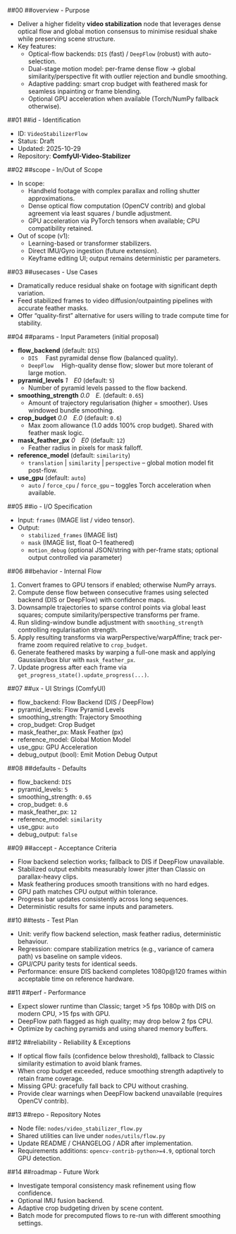 ##00 ##overview - Purpose
- Deliver a higher fidelity **video stabilization** node that leverages dense optical flow and global motion consensus to minimise residual shake while preserving scene structure.
- Key features:
  - Optical-flow backends: `DIS` (fast) / `DeepFlow` (robust) with auto-selection.
  - Dual-stage motion model: per-frame dense flow → global similarity/perspective fit with outlier rejection and bundle smoothing.
  - Adaptive padding: smart crop budget with feathered mask for seamless inpainting or frame blending.
  - Optional GPU acceleration when available (Torch/NumPy fallback otherwise).

##01 ##id - Identification
- ID: `VideoStabilizerFlow`
- Status: Draft
- Updated: 2025-10-29
- Repository: **ComfyUI-Video-Stabilizer**

##02 ##scope - In/Out of Scope
- In scope:
  - Handheld footage with complex parallax and rolling shutter approximations.
  - Dense optical flow computation (OpenCV contrib) and global agreement via least squares / bundle adjustment.
  - GPU acceleration via PyTorch tensors when available; CPU compatibility retained.
- Out of scope (v1):
  - Learning-based or transformer stabilizers.
  - Direct IMU/Gyro ingestion (future extension).
  - Keyframe editing UI; output remains deterministic per parameters.

##03 ##usecases - Use Cases
- Dramatically reduce residual shake on footage with significant depth variation.
- Feed stabilized frames to video diffusion/outpainting pipelines with accurate feather masks.
- Offer “quality-first” alternative for users willing to trade compute time for stability.

##04 ##params - Input Parameters (initial proposal)
- **flow_backend** (default: `DIS`)  
  - `DIS`	 Fast pyramidal dense flow (balanced quality).  
  - `DeepFlow`	 High-quality dense flow; slower but more tolerant of large motion.
- **pyramid_levels** *1 E0* (default: `5`)  
  - Number of pyramid levels passed to the flow backend.
- **smoothing_strength** *0.0 E.* (default: `0.65`)  
  - Amount of trajectory regularisation (higher = smoother). Uses windowed bundle smoothing.
- **crop_budget** *0.0 E.0* (default: `0.6`)  
  - Max zoom allowance (1.0 adds 100% crop budget). Shared with feather mask logic.
- **mask_feather_px** *0 E0* (default: `12`)  
  - Feather radius in pixels for mask falloff.
- **reference_model** (default: `similarity`)  
  - `translation` | `similarity` | `perspective` – global motion model fit post-flow.
- **use_gpu** (default: `auto`)  
  - `auto` / `force_cpu` / `force_gpu` – toggles Torch acceleration when available.

##05 ##io - I/O Specification
- Input: `frames` (IMAGE list / video tensor).
- Output:
  - `stabilized_frames` (IMAGE list)
  - `mask` (IMAGE list, float 0–1 feathered)
  - `motion_debug` (optional JSON/string with per-frame stats; optional output controlled via parameter)

##06 ##behavior - Internal Flow
1. Convert frames to GPU tensors if enabled; otherwise NumPy arrays.
2. Compute dense flow between consecutive frames using selected backend (DIS or DeepFlow) with confidence maps.
3. Downsample trajectories to sparse control points via global least squares; compute similarity/perspective transforms per frame.
4. Run sliding-window bundle adjustment with `smoothing_strength` controlling regularisation strength.
5. Apply resulting transforms via warpPerspective/warpAffine; track per-frame zoom required relative to `crop_budget`.
6. Generate feathered masks by warping a full-one mask and applying Gaussian/box blur with `mask_feather_px`.
7. Update progress after each frame via `get_progress_state().update_progress(...)`.

##07 ##ux - UI Strings (ComfyUI)
- flow_backend: Flow Backend (DIS / DeepFlow)
- pyramid_levels: Flow Pyramid Levels
- smoothing_strength: Trajectory Smoothing
- crop_budget: Crop Budget
- mask_feather_px: Mask Feather (px)
- reference_model: Global Motion Model
- use_gpu: GPU Acceleration
- debug_output (bool): Emit Motion Debug Output

##08 ##defaults - Defaults
- flow_backend: `DIS`
- pyramid_levels: `5`
- smoothing_strength: `0.65`
- crop_budget: `0.6`
- mask_feather_px: `12`
- reference_model: `similarity`
- use_gpu: `auto`
- debug_output: `false`

##09 ##accept - Acceptance Criteria
- Flow backend selection works; fallback to DIS if DeepFlow unavailable.
- Stabilized output exhibits measurably lower jitter than Classic on parallax-heavy clips.
- Mask feathering produces smooth transitions with no hard edges.
- GPU path matches CPU output within tolerance.
- Progress bar updates consistently across long sequences.
- Deterministic results for same inputs and parameters.

##10 ##tests - Test Plan
- Unit: verify flow backend selection, mask feather radius, deterministic behaviour.
- Regression: compare stabilization metrics (e.g., variance of camera path) vs baseline on sample videos.
- GPU/CPU parity tests for identical seeds.
- Performance: ensure DIS backend completes 1080p@120 frames within acceptable time on reference hardware.

##11 ##perf - Performance
- Expect slower runtime than Classic; target >5 fps 1080p with DIS on modern CPU, >15 fps with GPU.
- DeepFlow path flagged as high quality; may drop below 2 fps CPU.
- Optimize by caching pyramids and using shared memory buffers.

##12 ##reliability - Reliability & Exceptions
- If optical flow fails (confidence below threshold), fallback to Classic similarity estimation to avoid blank frames.
- When crop budget exceeded, reduce smoothing strength adaptively to retain frame coverage.
- Missing GPU: gracefully fall back to CPU without crashing.
- Provide clear warnings when DeepFlow backend unavailable (requires OpenCV contrib).

##13 ##repo - Repository Notes
- Node file: `nodes/video_stabilizer_flow.py`
- Shared utilities can live under `nodes/utils/flow.py`
- Update README / CHANGELOG / ADR after implementation.
- Requirements additions: `opencv-contrib-python>=4.9`, optional torch GPU detection.

##14 ##roadmap - Future Work
- Investigate temporal consistency mask refinement using flow confidence.
- Optional IMU fusion backend.
- Adaptive crop budgeting driven by scene content.
- Batch mode for precomputed flows to re-run with different smoothing settings.

